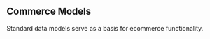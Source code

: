 
<a name="models_overview"></a>
## Commerce Models

Standard data models serve as a basis for ecommerce functionality.